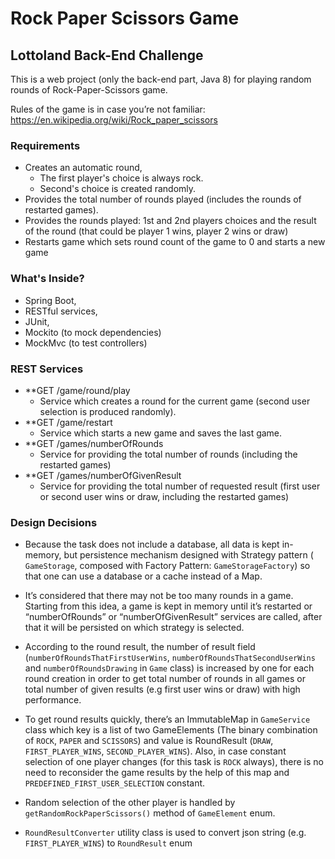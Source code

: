 # Rock Paper Scissors Game
## Lottoland Back-End Challenge

This is a web project (only the back-end part, Java 8) for playing random rounds of Rock-Paper-Scissors game.

Rules of the game is in case you’re not familiar:
https://en.wikipedia.org/wiki/Rock_paper_scissors

### Requirements
* Creates an automatic round,
  * The first player's choice is always rock.
  * Second's choice is created randomly.
* Provides the total number of rounds played (includes the rounds of restarted games).
* Provides the rounds played: 1st and 2nd players choices
and the result of the round (that could be player 1
wins, player 2 wins or draw)
* Restarts game which sets round count of the game to 0 and 
starts a new game

### What's Inside?
  * Spring Boot,
  * RESTful services,
  * JUnit, 
  * Mockito (to mock dependencies)
  * MockMvc (to test controllers)
  
### REST Services
* **GET /game/round/play
    * Service which creates a round for the current game (second user selection is produced randomly).
* **GET /game/restart
    * Service which starts a new game and saves the last game.
* **GET /games/numberOfRounds
    * Service for providing the total number of rounds (including the restarted games)
* **GET /games/numberOfGivenResult
    * Service for providing the total number of requested result (first user or second user wins or draw, including the restarted games)


### Design Decisions
  * Because the task does not include a database, all data is kept in-memory, but persistence mechanism designed with Strategy pattern (
  `GameStorage`, composed with Factory Pattern: `GameStorageFactory`) so that one can use a database or a cache instead of a Map.
  
  * It’s considered that there may not be too many rounds in a game. Starting from this idea, 
  a game is kept in memory until it’s restarted or “numberOfRounds” or “numberOfGivenResult” services are called, after that it will be persisted on which strategy is selected.  

  * According to the round result, the number of result field (`numberOfRoundsThatFirstUserWins`, `numberOfRoundsThatSecondUserWins` and `numberOfRoundsDrawing` in `Game` class) is increased by one
  for each round creation in order to get total number of rounds in all games or total number of given results (e.g first user wins or draw) with high performance.

  * To get round results quickly, there’s an ImmutableMap in `GameService` class which key is a list of two GameElements (The binary combination of `ROCK`, `PAPER` and `SCISSORS`) 
  and value is RoundResult (`DRAW`, `FIRST_PLAYER_WINS`, `SECOND_PLAYER_WINS`). Also, in case constant selection of one player changes (for this task is `ROCK` always), 
  there is no need to reconsider the game results by the help of this map and `PREDEFINED_FIRST_USER_SELECTION` constant.
  
  * Random selection of the other player is handled by `getRandomRockPaperScissors()` method of `GameElement` enum. 

  * `RoundResultConverter` utility class is used to convert json string (e.g. `FIRST_PLAYER_WINS`) to `RoundResult` enum
  

  
